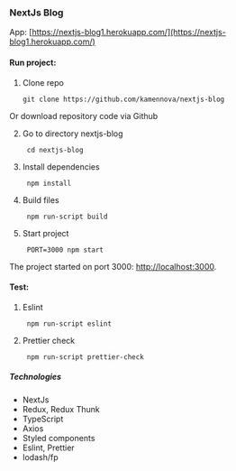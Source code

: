 ### NextJs Blog

App: [https://nextjs-blog1.herokuapp.com/](https://nextjs-blog1.herokuapp.com/)

#### Run project:

1. Clone repo

       git clone https://github.com/kamennova/nextjs-blog

Or download repository code via Github

2. Go to directory nextjs-blog

        cd nextjs-blog
        
3. Install dependencies

        npm install
        
4. Build files

        npm run-script build
        
5. Start project

        PORT=3000 npm start
        
The project started on port 3000: [http://localhost:3000]( http://localhost:3000).
        
#### Test:

1. Eslint

        npm run-script eslint
        
2. Prettier check

        npm run-script prettier-check

##### Technologies
* NextJs
* Redux, Redux Thunk
* TypeScript
* Axios
* Styled components
* Eslint, Prettier
* lodash/fp
